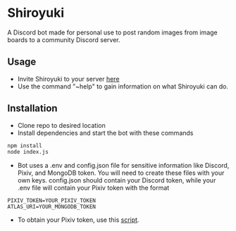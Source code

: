 # Shiroyuki
A Discord bot made for personal use to post random images from image boards to a community Discord server.

## Usage
- Invite Shiroyuki to your server [here](https://discord.com/oauth2/authorize?client_id=729020375022960790&permissions=27712&scope=bot)
- Use the command "~help" to gain information on what Shiroyuki can do.

## Installation
- Clone repo to desired location
- Install dependencies and start the bot with these commands
```bash
npm install
node index.js
```
- Bot uses a .env and config.json file for sensitive information like Discord, Pixiv, and MongoDB token. You will need to create these files with your own keys. 
config.json should contain your Discord token, while your .env file will contain your Pixiv token with the format
```
PIXIV_TOKEN=YOUR_PIXIV_TOKEN
ATLAS_URI=YOUR_MONGODB_TOKEN
```
- To obtain your Pixiv token, use this [script](https://gist.github.com/ZipFile/c9ebedb224406f4f11845ab700124362).
